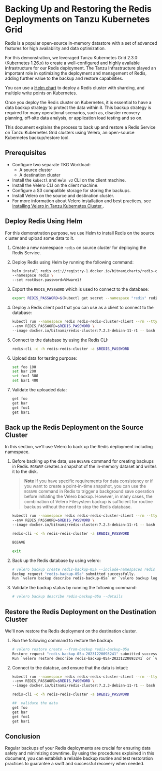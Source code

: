 # Backing Up and Restoring the Redis Deployments on Tanzu Kubernetes Grid

Redis is a popular open-source in-memory datastore with a set of advanced features for high availability and data optimization.

For this demonstration, we leveraged Tanzu Kubernetes Grid 2.3.0 (Kubernetes 1.26.x) to create a well-configured and highly available infrastructure for our Redis deployment. The Tanzu Infrastructure played an important role in optimizing the deployment and management of Redis, adding further value to the backup and restore capabilities.

You can use a [Helm chart](https://github.com/bitnami/charts/tree/main/bitnami/redis-cluster) to deploy a Redis cluster with sharding, and multiple write points on Kubernetes.

Once you deploy the Redis cluster on Kubernetes, it is essential to have a data backup strategy to protect the data within it. This backup strategy is required for many operational scenarios, such as, disaster recovery planning, off-site data analysis, or application load testing and so on.

This document explains the process to back up and restore a Redis Service on Tanzu Kubernetes Grid clusters using Velero, an open-source Kubernetes backup/restore tool.

## Prerequisites
- Configure two separate TKG Workload: 
  - A source cluster 
  - A destination cluster 
- Install the `kubectl` and `Helm v3` CLI on the client machine.
- Install the Velero CLI on the client machine.
- Configure a S3 compatible storage for storing the backups.
- Install Velero on the source and destination cluster. 
- For more information about Velero installation and best practices, see [Installing Velero in Tanzu Kubernetes Cluster
](./velero-with-restic.md).

## Deploy Redis Using Helm

For this demonstration purpose, we use Helm to install Redis on the source cluster and upload some data to it. 

1. Create a new namespace `redis` on source cluster for deploying the Redis Service.
1. Deploy Redis using Helm by running the following command:

    ```bash
    helm install redis oci://registry-1.docker.io/bitnamicharts/redis-cluster \
    --namespace redis \
    --set rootUser.password=VMware1!
    ```
1. Export the `REDIS_PASSWORD` which is used to connect to the database:

    ```bash
    export REDIS_PASSWORD=$(kubectl get secret --namespace "redis" redis-redis-cluster -o jsonpath="{.data.redis-password}" | base64 -d)
    ```
1. Deploy a Redis client pod that you can use as a client to connect to the database:

    ```bash
    kubectl run --namespace redis redis-redis-cluster-client --rm --tty -i --restart='Never' \
    --env REDIS_PASSWORD=$REDIS_PASSWORD \
    --image docker.io/bitnami/redis-cluster:7.2.3-debian-11-r1 -- bash
    ```
1. Connect to the database by using the Redis CLI:

    ```bash
    redis-cli -c -h redis-redis-cluster -a $REDIS_PASSWORD
    ```
1. Upload data for testing purpose:

    ```bash
    set foo 100
    set bar 200
    set foo1 300
    set bar1 400
    ```
1. Validate the uploaded data:

    ```bash
    get foo
    get bar 
    get foo1 
    get bar1 
    ```

## Back up the Redis Deployment on the Source Cluster

In this section, we'll use Velero to back up the Redis deployment including namespace.

1. Before backing up the data, use `BGSAVE` command for creating backups in Redis. `BGSAVE` creates a snapshot of the in-memory dataset and writes it to the disk. <br>

    > **Note** If you have specific requirements for data consistency or if you want to create a point-in-time snapshot, you can use the `BGSAVE` command in Redis to trigger a background save operation before initiating the Velero backup. However, in many cases, the combination of Velero Filesystem backup is sufficient for routine backups without the need to stop the Redis database.
 
    ```bash
    kubectl run --namespace redis redis-redis-cluster-client --rm --tty -i --restart='Never' \
    --env REDIS_PASSWORD=$REDIS_PASSWORD \
    --image docker.io/bitnami/redis-cluster:7.2.3-debian-11-r1 -- bash

    redis-cli -c -h redis-redis-cluster -a $REDIS_PASSWORD

    BGSAVE
    
    exit
    ```
1. Back up the Redis database by using velero:

    ```bash
    # velero backup create redis-backup-05a --include-namespaces redis
    Backup request "redis-backup-05a" submitted successfully.
    Run `velero backup describe redis-backup-05a` or `velero backup logs redis-backup-05a` for more details.
    ```
1. Validate the backup status by running the following command:

    ```bash
    # velero backup describe redis-backup-05a --details
    ```

## Restore the Redis Deployment on the Destination Cluster

We'll now restore the Redis deployment on the destination cluster.

1. Run the following command to restore the backup:

    ```bash
    # velero restore create --from-backup redis-backup-05a 
    Restore request "redis-backup-05a-20231220093241" submitted successfully.
    Run `velero restore describe redis-backup-05a-20231220093241` or `velero restore logs redis-backup-05a-20231220093241` for more details.
    ```
1. Connect to the databse, and ensure that the data is intact:

    ```bash
    kubectl run --namespace redis redis-redis-cluster-client --rm --tty -i --restart='Never' \
    --env REDIS_PASSWORD=$REDIS_PASSWORD \
    --image docker.io/bitnami/redis-cluster:7.2.3-debian-11-r1 -- bash

    redis-cli -c -h redis-redis-cluster -a $REDIS_PASSWORD
    
    ##  validate the data
    get foo 
    get bar
    get foo1 
    get bar1 
    ```

## Conclusion

Regular backups of your Redis deployments are crucial for ensuring data safety and minimizing downtime. By using the procedures explained in this document, you can establish a reliable backup routine and test restoration practices to guarantee a swift and successful recovery when needed.